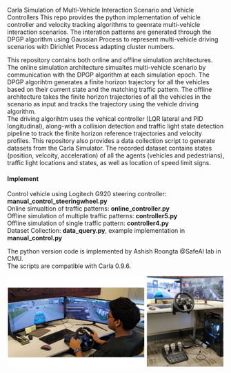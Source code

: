 Carla Simulation of Multi-Vehicle Interaction Scenario and Vehicle Controllers
This repo provides the python implementation of vehicle controller and velocity tracking algorithms to geenrate multi-vehicle interaction scenarios. The interation patterns are generated through the DPGP algorithm using Gaussian Process to represent multi-vehicle driving scenarios with Dirichlet Process adapting cluster numbers.

This repository contains both online and offline simulation architectures. The online simulation architecture simualtes multi-vehicle scenario by communication with the DPGP algorithm at each simulation epoch. The DPGP algorihtm generates a finite horizon trajectory for all the vehicles based on their current state and the matching traffic pattern.
The offline architecture takes the finite horizon trajectories of all the vehicles in the scenario as input and tracks the trajectory using the vehicle driving algorithm.<br>
The driving algorihtm uses the vehical controller (LQR lateral and PID longitudinal), along-with a collision detection and traffic light state detection pipeline to track the finite horizon reference trajectories and velocity profiles.
This repository also provides a data collection script to generate datasets from the Carla Simulator. The recorded dataset contains states (position, velcoity, acceleration) of all the agents (vehicles and pedestrians), traffic light locations and states, as well as location of speed limit signs. 

#### Implement
Control vehicle using Logitech G920 steering controller: **manual_control_steeringwheel.py** <br>
Online simualtion of traffic patterns: **online_controller.py** <br>
Offline simulation of multiple traffic patterns: **controller5.py** <br>
Offline simulation of single traffic pattern: **controller4.py** <br>
Dataset Collection: **data_query.py**, example implementation in **manual_control.py** <br>

The python version code is implemented by Ashish Roongta @SafeAI lab in CMU. <br>
The scripts are compatible with Carla 0.9.6.

<p align="center">
  <img src=images/sim_Setup.png>
</p>
